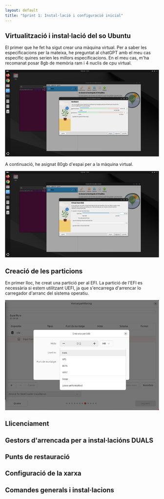 ```yaml
---
layout: default
title: "Sprint 1: Instal·lació i configuració inicial"
---
```


## Virtualització i instal·lació del so Ubuntu

El primer que he fet ha sigut crear una màquina virtual. Per a saber les especificacions per la mateixa, he preguntat al chatGPT amb el meu cas específic quines serien les millors especificacions. En el meu cas, m'ha recomanat posar 8gb de memòria ram i 4 nuclis de cpu virtual.

![Imatge1](./imatges/Virtualitzacio_1.png)

A continuació, he asignat 80gb d'espai per a la màquina virtual.

![](./imatges/Disc.png)


## Creació de les particions

En primer lloc, he creat una partició per al EFI. La partició de l'EFI es necessària si estem utilitzant UEFI, ja que s'encarrega d'arrencar lo carregador d'arranc del sistema operatiu.

![](./imatges/EFI.png)

## Llicenciament
## Gestors d'arrencada per a instal·lacións DUALS
## Punts de restauració
## Configuració de la xarxa
## Comandes generals i instal·lacions
